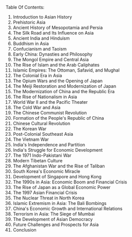 Table Of Contents:

1. Introduction to Asian History 
2. Prehistoric Asia 
3. Ancient History of Mesopotamia and Persia 
4. The Silk Road and Its Influence on Asia 
5. Ancient India and Hinduism 
6. Buddhism in Asia 
7. Confucianism and Taoism 
8. Early China: Dynasties and Philosophy 
9. The Mongol Empire and Central Asia 
10. The Rise of Islam and the Arab Caliphates 
11. Islamic Empires: The Ottoman, Safavid, and Mughal 
12. The Colonial Era in Asia 
13. The Opium Wars and the Opening of Japan 
14. The Meiji Restoration and Modernization of Japan 
15. The Modernization of China and the Republic Era 
16. The Rise of Nationalism in Asia 
17. World War II and the Pacific Theater 
18. The Cold War and Asia 
19. The Chinese Communist Revolution 
20. Formation of the People's Republic of China 
21. Chinese Cultural Revolution 
22. The Korean War 
23. Post-Colonial Southeast Asia 
24. The Vietnam War 
25. India's Independence and Partition 
26. India's Struggle for Economic Development 
27. The 1971 Indo-Pakistani War  
28. Modern Tibetan Culture 
29. The Afghanistan War and the Rise of Taliban 
30. South Korea's Economic Miracle 
31. Development of Singapore and Hong Kong 
32. The 1990s in Asia: Economic Boom and Financial Crisis 
33. The Rise of Japan as a Global Economic Power 
34. The 1997 Asian Financial Crisis 
35. The Nuclear Threat in North Korea 
36. Islamic Extremism in Asia: The Bali Bombings 
37. China's Economic Growth and International Relations 
38. Terrorism in Asia: The Siege of Mumbai 
39. The Development of Asian Democracy 
40. Future Challenges and Prospects for Asia
41. Conclusion